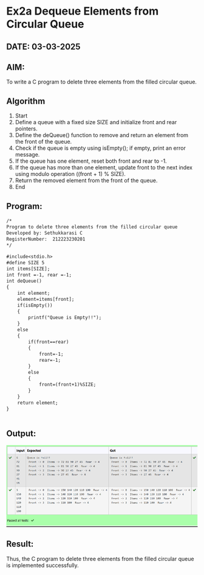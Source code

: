 # Ex2a Dequeue Elements from Circular Queue
## DATE: 03-03-2025
## AIM:
To write a C program to delete three elements from the filled circular queue.

## Algorithm
1.	Start
2.	Define a queue with a fixed size SIZE and initialize front and rear pointers.
3.	Define the deQueue() function to remove and return an element from the front of the queue.
4.	Check if the queue is empty using isEmpty(); if empty, print an error message.
5.	If the queue has one element, reset both front and rear to -1.
6.	If the queue has more than one element, update front to the next index using modulo operation ((front + 1) % SIZE).
7.	Return the removed element from the front of the queue.
8.	End   

## Program:
```
/*
Program to delete three elements from the filled circular queue
Developed by: Sethukkarasi C
RegisterNumber:  212223230201
*/
```

```
#include<stdio.h>
#define SIZE 5 
int items[SIZE];
int front =-1, rear =-1;
int deQueue()
{
    int element; 
    element=items[front]; 
    if(isEmpty())
    {
        printf("Queue is Empty!!");
    }
    else
    {
        if(front==rear)
        {
            front=-1; 
            rear=-1;
        }
        else
        {
            front=(front+1)%SIZE;
        }
    }
    return element;
}


```

## Output:

![output](image.png)

## Result:
Thus, the C program to delete three elements from the filled circular queue is implemented successfully.
